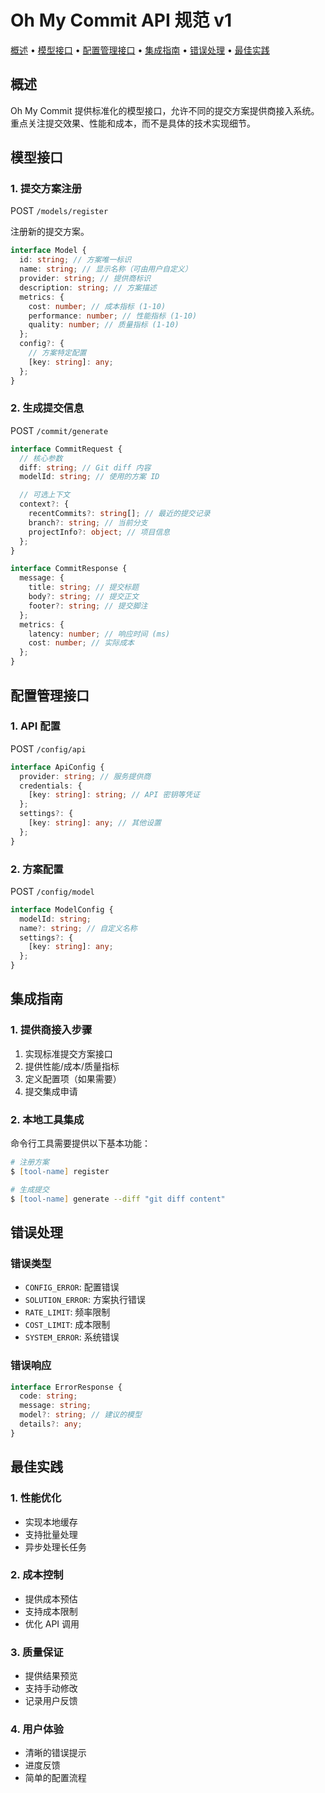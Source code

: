# Oh My Commit API 规范 v1

<!-- toc -->

[概述](#概述) • [模型接口](#模型接口) • [配置管理接口](#配置管理接口) • [集成指南](#集成指南) • [错误处理](#错误处理) • [最佳实践](#最佳实践)

<!-- tocstop -->

## 概述

Oh My Commit 提供标准化的模型接口，允许不同的提交方案提供商接入系统。重点关注提交效果、性能和成本，而不是具体的技术实现细节。

## 模型接口

### 1. 提交方案注册

POST `/models/register`

注册新的提交方案。

```typescript
interface Model {
  id: string; // 方案唯一标识
  name: string; // 显示名称（可由用户自定义）
  provider: string; // 提供商标识
  description: string; // 方案描述
  metrics: {
    cost: number; // 成本指标 (1-10)
    performance: number; // 性能指标 (1-10)
    quality: number; // 质量指标 (1-10)
  };
  config?: {
    // 方案特定配置
    [key: string]: any;
  };
}
```

### 2. 生成提交信息

POST `/commit/generate`

```typescript
interface CommitRequest {
  // 核心参数
  diff: string; // Git diff 内容
  modelId: string; // 使用的方案 ID

  // 可选上下文
  context?: {
    recentCommits?: string[]; // 最近的提交记录
    branch?: string; // 当前分支
    projectInfo?: object; // 项目信息
  };
}

interface CommitResponse {
  message: {
    title: string; // 提交标题
    body?: string; // 提交正文
    footer?: string; // 提交脚注
  };
  metrics: {
    latency: number; // 响应时间 (ms)
    cost: number; // 实际成本
  };
}
```

## 配置管理接口

### 1. API 配置

POST `/config/api`

```typescript
interface ApiConfig {
  provider: string; // 服务提供商
  credentials: {
    [key: string]: string; // API 密钥等凭证
  };
  settings?: {
    [key: string]: any; // 其他设置
  };
}
```

### 2. 方案配置

POST `/config/model`

```typescript
interface ModelConfig {
  modelId: string;
  name?: string; // 自定义名称
  settings?: {
    [key: string]: any;
  };
}
```

## 集成指南

### 1. 提供商接入步骤

1. 实现标准提交方案接口
2. 提供性能/成本/质量指标
3. 定义配置项（如果需要）
4. 提交集成申请

### 2. 本地工具集成

命令行工具需要提供以下基本功能：

```zsh
# 注册方案
$ [tool-name] register

# 生成提交
$ [tool-name] generate --diff "git diff content"
```

## 错误处理

### 错误类型

- `CONFIG_ERROR`: 配置错误
- `SOLUTION_ERROR`: 方案执行错误
- `RATE_LIMIT`: 频率限制
- `COST_LIMIT`: 成本限制
- `SYSTEM_ERROR`: 系统错误

### 错误响应

```typescript
interface ErrorResponse {
  code: string;
  message: string;
  model?: string; // 建议的模型
  details?: any;
}
```

## 最佳实践

### 1. 性能优化

- 实现本地缓存
- 支持批量处理
- 异步处理长任务

### 2. 成本控制

- 提供成本预估
- 支持成本限制
- 优化 API 调用

### 3. 质量保证

- 提供结果预览
- 支持手动修改
- 记录用户反馈

### 4. 用户体验

- 清晰的错误提示
- 进度反馈
- 简单的配置流程
